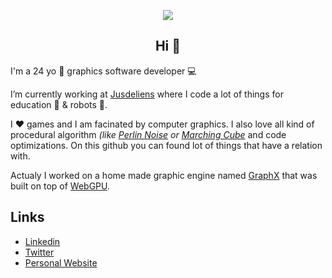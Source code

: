<p align="center">
<img src="https://avatars.githubusercontent.com/u/44070842?s=400&u=1f3ca9e5cade2637bf65955419d2fc5dfa16b890&v=4">
</p>

<h2 align="center">Hi 👋</h2>

I'm a 24 yo 🌱 graphics software developer 💻

I’m currently working at [Jusdeliens](https://jusdeliens.com/) where I code a lot of things for education 🏫 & robots 🤖.

I ❤️ games and I am facinated by computer graphics. I also love all kind of procedural algorithm *(like [Perlin Noise](https://en.wikipedia.org/wiki/Perlin_noise) or [Marching Cube](https://en.wikipedia.org/wiki/Marching_cubes)* and code optimizations. On this github you can found lot of things that have a relation with.

Actualy I worked on a home made graphic engine named [GraphX](https://github.com/5aitama/GraphX) that was built on top of [WebGPU](https://github.com/gfx-rs/wgpu).

<h2>Links</h2>
<ul>
  <li><a href="https://www.linkedin.com/in/alexis-gougaut-7a121314a/">Linkedin</a></li>
  <li><a href="https://twitter.com/5aitama1">Twitter</a></li>
  <li><a href="https://5aitama.fr/">Personal Website</a></li>
  <br />
</ul>
